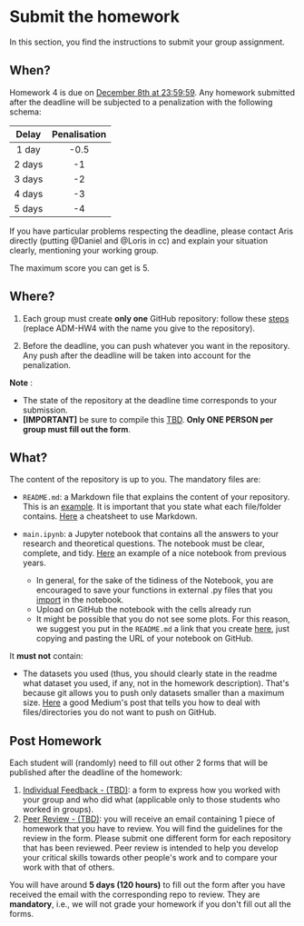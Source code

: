 # Submit the homework

In this section, you find the instructions to submit your group assignment.

## When?
Homework 4 is due on [December 8th at 23:59:59](http://aris.me/index.php/data-mining-ds-2024). Any homework submitted after the deadline will be subjected to a penalization with the following schema:

|   Delay  | Penalisation |
|:--------:|:------------:|
|  1 day |     -0.5     |
| 2 days |      -1      |
| 3 days |      -2      |
| 4 days |      -3      |
| 5 days |      -4      |

If you have particular problems respecting the deadline, please contact Aris directly (putting @Daniel and @Loris in cc) and explain your situation clearly, mentioning your working group.


The maximum score you can get is 5.

## Where?
1. Each group must create __only one__ GitHub repository: follow these [steps](https://github.com/CriMenghini/ADM-HW4/blob/master/README.md) (replace ADM-HW4 with the name you give to the repository). 

2. Before the deadline, you can push whatever you want in the repository. Any push after the deadline will be taken into account for the penalization.

__Note__ :

* The state of the repository at the deadline time corresponds to your submission.
* __[IMPORTANT]__ be sure to compile this [TBD](). **Only ONE PERSON per group must fill out the form**.

## What?

The content of the repository is up to you. The mandatory files are:

* `README.md`: a Markdown file that explains the content of your repository. This is an [example](https://github.com/CriMenghini/Wikipedia/tree/master/Mention). It is important that you state what each file/folder contains. [Here](https://github.com/adam-p/markdown-here/wiki/Markdown-Cheatsheet) a cheatsheet to use Markdown.

* `main.ipynb`: a Jupyter notebook that contains all the answers to your research and theoretical questions. The notebook must be clear, complete, and tidy. [Here](https://github.com/dusicastepic/ADMSecondHomework/blob/master/ADM_HW2_Full.ipynb) an example of a nice notebook from previous years.
    - In general, for the sake of the tidiness of the Notebook, you are encouraged to save your functions in external .py files that you [import](https://www.programiz.com/python-programming/modules) in the notebook.
    - Upload on GitHub the notebook with the cells already run
    - It might be possible that you do not see some plots. For this reason, we suggest you put in the `README.md` a link that you create [here](http://nbviewer.jupyter.org/), just copying and pasting the URL of your notebook on GitHub.

It __must not__ contain:
* The datasets you used (thus, you should clearly state in the readme what dataset you used, if any, not in the homework description). That's because git allows you to push only datasets smaller than a maximum size. [Here](https://haydar-ai.medium.com/learning-how-to-git-ignoring-files-and-folders-using-gitignore-4b6a1ec43ce1) a good Medium's post that tells you how to deal with files/directories you do not want to push on GitHub.

## Post Homework

Each student will (randomly) need to fill out other 2 forms that will be published after the deadline of the homework:

1. [Individual Feedback - (TBD)](): a form to express how you worked with your group and who did what (applicable only to those students who worked in groups).
2. [Peer Review  - (TBD)](): you will receive an email containing 1 piece of homework that you have to review. You will find the guidelines for the review in the form. Please submit one different form for each repository that has been reviewed. Peer review is intended to help you develop your critical skills towards other people's work and to compare your work with that of others. 

You will have around __5 days (120 hours)__ to fill out the form after you have received the email with the corresponding repo to review. They are __mandatory__, i.e., we will not grade your homework if you don't fill out all the forms.



